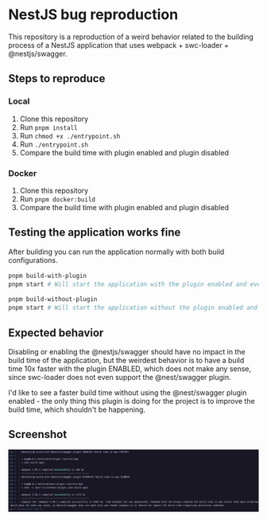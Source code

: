 # NestJS bug reproduction

This repository is a reproduction of a weird behavior related to the building process of a NestJS application that uses webpack + swc-loader + @nestjs/swagger.

## Steps to reproduce

### Local
1. Clone this repository
2. Run `pnpm install`
3. Run `chmod +x ./entrypoint.sh`
4. Run `./entrypoint.sh`
5. Compare the build time with plugin enabled and plugin disabled

### Docker
1. Clone this repository
2. Run `pnpm docker:build`
3. Compare the build time with plugin enabled and plugin disabled

## Testing the application works fine

After building you can run the application normally with both build configurations.

```bash
pnpm build-with-plugin
pnpm start # Will start the application with the plugin enabled and everything works fine
```

```bash
pnpm build-without-plugin
pnpm start # Will start the application without the plugin enabled and everything works fine as well
```

## Expected behavior

Disabling or enabling the @nestjs/swagger should have no impact in the build time of the application, but the weirdest behavior is to have a build time 10x faster with the plugin ENABLED, which does not make any sense, since swc-loader does not even support the @nest/swagger plugin.

I'd like to see a faster build time without using the @nest/swagger plugin enabled - the only thing this plugin is doing for the project is to improve the build time, which shouldn't be happening.

## Screenshot

![Build Time Comparison](./screenshot.png)
